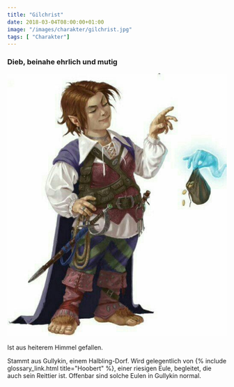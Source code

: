 ```yaml
---
title: "Gilchrist"
date: 2018-03-04T08:00:00+01:00
image: "/images/charakter/gilchrist.jpg"
tags: [ "Charakter"]
---
```


### Dieb, beinahe ehrlich und mutig

<img
  src='/images/charakter/gilchrist.jpg'
  class='character-image'/>

Ist aus heiterem Himmel gefallen.

Stammt aus Gullykin, einem Halbling-Dorf. Wird gelegentlich von {% include glossary_link.html title="Hoobert" %}, einer riesigen Eule,
begleitet, die auch sein Reittier ist. Offenbar sind solche Eulen in Gullykin normal.
